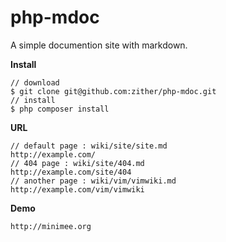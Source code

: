 php-mdoc
========

A simple documention site with markdown.

**Install**

    // download
    $ git clone git@github.com:zither/php-mdoc.git
    // install
    $ php composer install

**URL**

    // default page : wiki/site/site.md
    http://example.com/
    // 404 page : wiki/site/404.md
    http://example.com/site/404
    // another page : wiki/vim/vimwiki.md
    http://example.com/vim/vimwiki

**Demo**

    http://minimee.org

